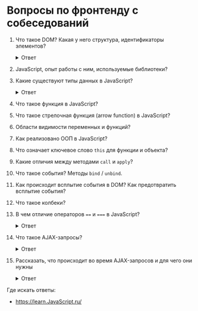 # Вопросы по фронтенду с собеседований

1. Что такое DOM? Какая у него структура, идентификаторы элементов?

    <details>
      <summary>Ответ</summary>
      Основой HTML-документа являются теги.
      В соответствии с объектной моделью документа («Document Object Model», 
      коротко DOM), каждый HTML-тег является объектом. Вложенные теги являются 
      «детьми» родительского элемента. Текст, который находится внутри тега, 
      также является объектом.
      Структура DOM представляет из себя дерево тегов, где каждый узел является 
      объектом.
    </details>

1. JavaScript, опыт работы с ним, используемые библиотеки?

1. Какие существуют типы данных в JavaScript?

    <details>
      <summary>Ответ</summary>
      
      В JavaScript есть 8 основных типов данных. Семь из них называют «примитивными» типами данных:
      * **number** для любых чисел: целочисленных или чисел с плавающей точкой; целочисленные значения ограничены 
      диапазоном ±(253-1).
      * **bigint** для целых чисел произвольной длины.
      **string** для строк. Строка может содержать ноль или больше символов, нет отдельного символьного типа.
      * **boolean** (булевое значение) для true/false.
      * **null** для неизвестных значений – отдельный тип, имеющий одно значение null.
      * **undefined** для неприсвоенных значений – отдельный тип, имеющий одно значение undefined.
      * **symbol** для уникальных идентификаторов.
      
      И один не является «примитивным» и стоит особняком:
      * **object** для более сложных структур данных.
    </details>

1. Что такое функция в JavaScript?

1. Что такое стрелочная функция (arrow function) в JavaScript?

1. Области видимости переменных и функций?

1. Как реализовано ООП в JavaScript?

1. Что означает ключевое слово `this` для функции и объекта?

1. Какие отличия между методами `call` и `apply`?

1. Что такое события? Методы `bind` / `unbind`.

1. Как происходит всплытие события в DOM? Как предотвратить всплытие события?

1. Что такое колбеки?

1. В чем отличие операторов `==` и `===` в JavaScript?

    <details>
      <summary>Ответ</summary>
      Оператор равенства в JavaScript используется для сравнения равенства двух величин. Сравнение производится с помощью операторов `==` и `===`. Главное различие в том, что оператор `==` производит конвертацию типа сравниваемых 
      величин до сравнения, тогда как оператор `===` сравнивает значения, а также тип данных сравнимаемых величин.
    </details>

1. Что такое AJAX-запросы?

    <details>
      <summary>Ответ</summary>

      **AJAX** — Asynchronous Javascript and XML, асинхронный JavaScript и XML.

      **AJAX-запрос** — фоновое обращение с клиентской стороны к серверу без 
      перезагрузки страницы.
    </details>

1. Рассказать, что происходит во время AJAX-запросов и для чего они нужны

    <details>
      <summary>Ответ</summary>
      XHR-запрос (XMLHttpRequest) на сервер отправляется при помощи JavaScript.

      Сервер с учётом данных запроса формирует ответ с JSON/XML-содержимым. В 
      браузере часть содержимого страницы заменяется при помощи скрипта. При 
      этом пользователь остаётся на той же странице.

      Это позволяет ускорить загрузку страницы и сделать сёрфинг более 
      комфортным для пользователя.

      ![AJAX-запрос](https://b.radikal.ru/b43/1905/9c/b0c1fe1da18f.png)

      http://rusrails.ru/working-with-javascript-in-rails
    </details>

Где искать ответы:

* https://learn.JavaScript.ru/
